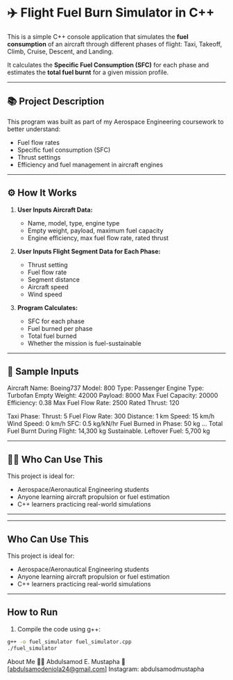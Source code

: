 # ✈️ Flight Fuel Burn Simulator in C++

This is a simple C++ console application that simulates the **fuel consumption** of an aircraft through different phases of flight: Taxi, Takeoff, Climb, Cruise, Descent, and Landing.

It calculates the **Specific Fuel Consumption (SFC)** for each phase and estimates the **total fuel burnt** for a given mission profile.

---

## 📚 Project Description

This program was built as part of my Aerospace Engineering coursework to better understand:

- Fuel flow rates
- Specific fuel consumption (SFC)
- Thrust settings
- Efficiency and fuel management in aircraft engines

---

## ⚙️ How It Works

1. **User Inputs Aircraft Data:**

   - Name, model, type, engine type
   - Empty weight, payload, maximum fuel capacity
   - Engine efficiency, max fuel flow rate, rated thrust

2. **User Inputs Flight Segment Data for Each Phase:**

   - Thrust setting
   - Fuel flow rate
   - Segment distance
   - Aircraft speed
   - Wind speed

3. **Program Calculates:**
   - SFC for each phase
   - Fuel burned per phase
   - Total fuel burned
   - Whether the mission is fuel-sustainable

---

## 🧪 Sample Inputs

Aircraft Name: Boeing737
Model: 800
Type: Passenger
Engine Type: Turbofan
Empty Weight: 42000
Payload: 8000
Max Fuel Capacity: 20000
Efficiency: 0.38
Max Fuel Flow Rate: 2500
Rated Thrust: 120

Taxi Phase:
Thrust: 5
Fuel Flow Rate: 300
Distance: 1 km
Speed: 15 km/h
Wind Speed: 0 km/h
SFC: 0.5 kg/kN/hr
Fuel Burned in Phase: 50 kg
...
Total Fuel Burnt During Flight: 14,300 kg
Sustainable. Leftover Fuel: 5,700 kg

---

## 🧑‍🎓 Who Can Use This

This project is ideal for:

- Aerospace/Aeronautical Engineering students
- Anyone learning aircraft propulsion or fuel estimation
- C++ learners practicing real-world simulations

---

---

## Who Can Use This

This project is ideal for:

- Aerospace/Aeronautical Engineering students
- Anyone learning aircraft propulsion or fuel estimation
- C++ learners practicing real-world simulations

---

## How to Run

1. Compile the code using g++:

```bash
g++ -o fuel_simulator fuel_simulator.cpp
./fuel_simulator
```

About Me
👨‍💻 Abdulsamod E. Mustapha
📧 [abdulsamodeniola24@gmail.com]
Instagram: abdulsamodmustapha
